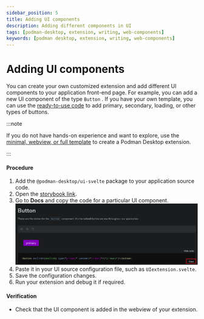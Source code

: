 ```yaml
---
sidebar_position: 5
title: Adding UI components
description: Adding different components in UI
tags: [podman-desktop, extension, writing, web-components]
keywords: [podman desktop, extension, writing, web-components]
---
```


# Adding UI components

You can create your own customized extension and add different UI components to your application front-end page. For example, you can add a new UI component of the type `Button` . If you have your own template, you can use the [ready-to-use code](https://podman-desktop.io/storybook?id=button--docs) to add primary, secondary, loading, or other types of buttons.

:::note

If you do not have hands-on experience and want to explore, use the [minimal, webview, or full template](/docs/extensions/templates) to create a Podman Desktop extension.

:::

#### Procedure

1. Add the `@podman-desktop/ui-svelte` package to your application source code.
1. Open the [storybook link](https://podman-desktop.io/storybook).
1. Go to **Docs** and copy the code for a particular UI component.
   ![UI component](../img/button-component.png)
1. Paste it in your UI source configuration file, such as `UIextension.svelte`.
1. Save the configuration changes.
1. Run your extension and debug it if required.

#### Verification

- Check that the UI component is added in the webview of your extension.
